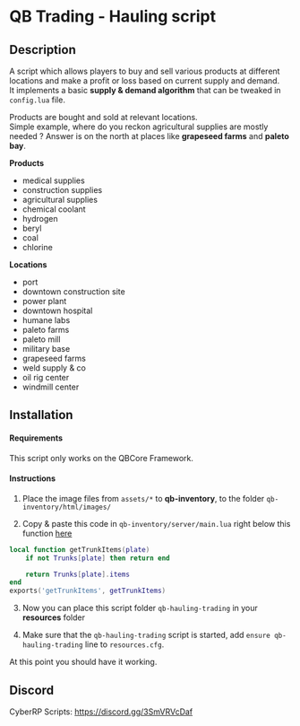 QB Trading - Hauling script
===========================


## Description

A script which allows players to buy and sell various products at different locations and make a profit or loss based on current supply and demand.  
It implements a basic **supply & demand algorithm** that can be tweaked in `config.lua` file.

Products are bought and sold at relevant locations.  
Simple example, where do you reckon agricultural supplies are mostly needed ? Answer is on the north at places like **grapeseed farms** and **paleto bay**.

**Products**

- medical supplies
- construction supplies
- agricultural supplies
- chemical coolant
- hydrogen
- beryl
- coal
- chlorine

**Locations**

- port
- downtown construction site
- power plant
- downtown hospital
- humane labs
- paleto farms
- paleto mill
- military base
- grapeseed farms
- weld supply & co
- oil rig center
- windmill center


## Installation

#### Requirements

This script only works on the QBCore Framework.


#### Instructions


1. Place the image files from `assets/*` to **qb-inventory**, to the folder `qb-inventory/html/images/`

2. Copy & paste this code in `qb-inventory/server/main.lua` right below this function [here](https://github.com/qbcore-framework/qb-inventory/blob/main/server/main.lua#L1353)
```lua
local function getTrunkItems(plate)
	if not Trunks[plate] then return end

	return Trunks[plate].items
end
exports('getTrunkItems', getTrunkItems)
```

3. Now you can place this script folder `qb-hauling-trading` in your **resources** folder

4. Make sure that the `qb-hauling-trading` script is started, add `ensure qb-hauling-trading` line to `resources.cfg`.

At this point you should have it working.


## Discord
CyberRP Scripts: https://discord.gg/3SmVRVcDaf
